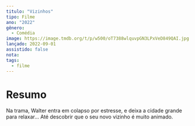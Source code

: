 ```yaml
---
titulo: "Vizinhos"
tipo: Filme
ano: "2022"
gênero:
  - Comédia
image: https://image.tmdb.org/t/p/w500/oT7388wlquvpGN3LPxVeD849QAI.jpg
lançado: 2022-09-01
assistido: false
nota:
tags:
  - filme
---
```

# Resumo
Na trama, Walter entra em colapso por estresse, e deixa a cidade grande para relaxar… Até descobrir que o seu novo vizinho é muito animado.

